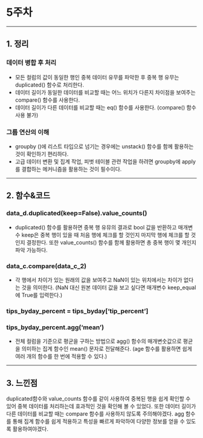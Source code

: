 # 5주차
---
## 1. 정리
### 데이터 병합 후 처리 
* 모든 컬럼의 값이 동일한 행인 중복 데이터 유무를 파악한 후 중복 행 유무는 duplicated() 함수로 처리한다.
* 데이터 길이가 동일한 데이터를 비교할 때는 어느 위치가 다른지 차이점을 보여주는 compare() 함수를 사용한다.
* 데이터 길이가 다른 데이터를 비교할 때는 eq() 함수를 사용한다. (compare() 함수 사용 불가)
### 그룹 연산의 이해
* groupby ()에 리스트 타입으로 넘기는 경우에는 unstack() 함수를 함께 활용하는 것이 확인하기 편리하다.
* 고급 데이터 변환 및 집계 작업, 피벗 테이블 관련 작업을 하려면 groupby에 apply를 결합하는 메커니즘을 활용하는 것이 필수이다.
---
## 2. 함수&코드
### data_d.duplicated(keep=False).value_counts()
* duplicated() 함수를 활용하면 중복 행 유뮤의 결과로 bool 값을 반환하고 매개변수 keep은 중복 행이 있을 때 처음 행에 체크를 할 것인지 마지막 행에 체크를 할 것인지 결정한다. 또한 value_counts() 함수를 함께 활용하면 총 중복 행이 몇 개인지 파악 가능하다.

### data_c.compare(data_c_2)
* 각 행에서 차이가 있는 원래의 값을 보여주고 NaN이 있는 위치에서는 차이가 없다는 것을 의미한다. (NaN 대신 원본 데이터 값을 보고 싶다면 매개변수 keep_equal에 True를 입력한다.)

### tips_byday_percent = tips_byday[‘tip_percent’]
### tips_byday_percent.agg(‘mean’)
* 전체 컬럼을 기준으로 평균을 구하는 방법으로 agg() 함수의 매개변숫값으로 평균을 의미하는 집계 함수인 mean() 문자로 전달해준다. (age 함수를 활용하면 쉽게 여러 개의 함수를 한 번에 적용할 수 있다.)
  
---
## 3. 느낀점
duplicated함수와 value_counts 함수를 같이 사용하여 중복된 행을 쉽게 확인할 수 있어 중복 데이터를 처리하는데 효과적인 것을 확인해 볼 수 있었다. 또한 데이터 길이가 다른 데이터를 비교할 때는 compare 함수를 사용하지 않도록 주의해야겠다. agg 함수를 통해 집계 함수를 쉽게 적용하고 특성을 빠르게 파악하여 다양한 정보를 얻을 수 있도록 활용하여야겠다.
